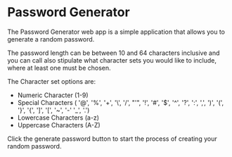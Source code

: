 # Password Generator

The Password Generator web app is a simple application that allows you to generate a random password.

The password length can be between 10 and 64 characters inclusive and you can call also stipulate what character sets you would like to include, where at least one must be chosen.

The Character set options are:
* Numeric Character (1-9)
* Special Characters ( '@', '%', '+', '\\', '/', "'", '!', '#', '$', '^', '?', ':', ',', ')', '(', '}', '{', ']', '[', '~', '-' '_', '.')
* Lowercase Characters (a-z)
* Uppercase Characters (A-Z)

Click the generate password button to start the process of creating your random password.
